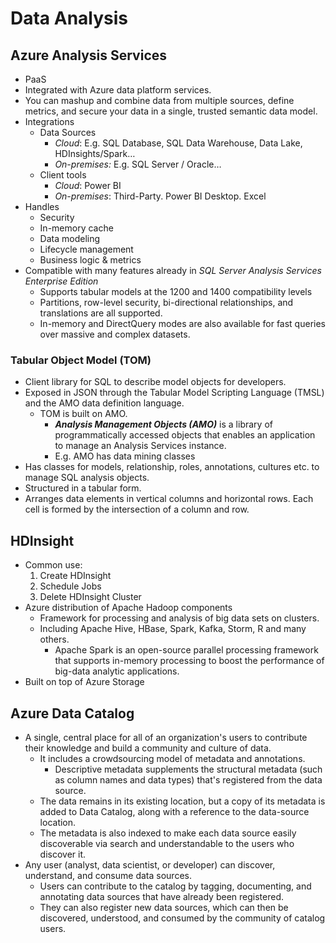 # Data Analysis

## Azure Analysis Services

- PaaS
- Integrated with Azure data platform services.
- You can mashup and combine data from multiple sources, define metrics, and secure your data in a single, trusted semantic data model.
- Integrations
  - Data Sources
    - *Cloud*: E.g. SQL Database, SQL Data Warehouse, Data Lake, HDInsights/Spark…
    - *On-premises:* E.g. SQL Server / Oracle…
  - Client tools
    - *Cloud*: Power BI
    - *On-premises*: Third-Party. Power BI Desktop. Excel
- Handles
  - Security
  - In-memory cache
  - Data modeling
  - Lifecycle management
  - Business logic & metrics
- Compatible with many features already in *SQL Server Analysis Services Enterprise Edition*
  - Supports tabular models at the 1200 and 1400 compatibility levels
  - Partitions, row-level security, bi-directional relationships, and translations are all supported.
  - In-memory and DirectQuery modes are also available for fast queries over massive and complex datasets.

### Tabular Object Model (TOM)

- Client library for SQL to describe model objects for developers.
- Exposed in JSON through the Tabular Model Scripting Language (TMSL) and the AMO data definition language.
  - TOM is built on AMO.
    - ***Analysis Management Objects (AMO)*** is a library of programmatically accessed objects that enables an application to manage an Analysis Services instance.
    - E.g. AMO has data mining classes
- Has classes for models, relationship, roles, annotations, cultures etc. to manage SQL analysis objects.
- Structured in a tabular form.
- Arranges data elements in vertical columns and horizontal rows. Each cell is formed by the intersection of a column and row.

## HDInsight

- Common use:
  1. Create HDInsight
  2. Schedule Jobs
  3. Delete HDInsight Cluster
- Azure distribution of Apache Hadoop components
  - Framework for processing and analysis of big data sets on clusters.
  - Including Apache Hive, HBase, Spark, Kafka, Storm, R and many others.
    - Apache Spark is an open-source parallel processing framework that supports in-memory processing to boost the performance of big-data analytic applications.
- Built on top of Azure Storage

## Azure Data Catalog

- A single, central place for all of an organization's users to contribute their knowledge and build a community and culture of data.
  - It includes a crowdsourcing model of metadata and annotations.
    - Descriptive metadata supplements the structural metadata (such as column names and data types) that's registered from the data source.
  - The data remains in its existing location, but a copy of its metadata is added to Data Catalog, along with a reference to the data-source location.
  - The metadata is also indexed to make each data source easily discoverable via search and understandable to the users who discover it.
- Any user (analyst, data scientist, or developer) can discover, understand, and consume data sources.
  - Users can contribute to the catalog by tagging, documenting, and annotating data sources that have already been registered.
  - They can also register new data sources, which can then be discovered, understood, and consumed by the community of catalog users.
